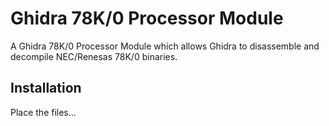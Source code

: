 # Ghidra 78K/0 Processor Module
A Ghidra 78K/0 Processor Module which allows Ghidra to disassemble and decompile NEC/Renesas 78K/0 binaries.

## Installation
Place the files...
